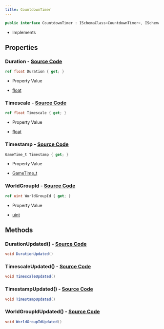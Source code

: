 ```yaml
---
title: CountdownTimer
---
```


```csharp
public interface CountdownTimer : ISchemaClass<CountdownTimer>, ISchemaField, ISchemaClass, INativeHandle
```

- Implements

## Properties

### **Duration** - [Source Code](https://github.com/swiftly-solution/swiftlys2/blob/main/managed/src/SwiftlyS2.Generated/Schemas/Interfaces/CountdownTimer.cs#L16)

```csharp
ref float Duration { get; }
```

- Property Value

- [float](https://learn.microsoft.com/dotnet/api/system.single)

### **Timescale** - [Source Code](https://github.com/swiftly-solution/swiftlys2/blob/main/managed/src/SwiftlyS2.Generated/Schemas/Interfaces/CountdownTimer.cs#L20)

```csharp
ref float Timescale { get; }
```

- Property Value

- [float](https://learn.microsoft.com/dotnet/api/system.single)

### **Timestamp** - [Source Code](https://github.com/swiftly-solution/swiftlys2/blob/main/managed/src/SwiftlyS2.Generated/Schemas/Interfaces/CountdownTimer.cs#L18)

```csharp
GameTime_t Timestamp { get; }
```

- Property Value

- [GameTime_t](/docs/api/shared/schemadefinitions/gametime_t)

### **WorldGroupId** - [Source Code](https://github.com/swiftly-solution/swiftlys2/blob/main/managed/src/SwiftlyS2.Generated/Schemas/Interfaces/CountdownTimer.cs#L22)

```csharp
ref uint WorldGroupId { get; }
```

- Property Value

- [uint](https://learn.microsoft.com/dotnet/api/system.uint32)

## Methods

### **DurationUpdated()** - [Source Code](https://github.com/swiftly-solution/swiftlys2/blob/main/managed/src/SwiftlyS2.Generated/Schemas/Interfaces/CountdownTimer.cs#L24)

```csharp
void DurationUpdated()
```

### **TimescaleUpdated()** - [Source Code](https://github.com/swiftly-solution/swiftlys2/blob/main/managed/src/SwiftlyS2.Generated/Schemas/Interfaces/CountdownTimer.cs#L26)

```csharp
void TimescaleUpdated()
```

### **TimestampUpdated()** - [Source Code](https://github.com/swiftly-solution/swiftlys2/blob/main/managed/src/SwiftlyS2.Generated/Schemas/Interfaces/CountdownTimer.cs#L25)

```csharp
void TimestampUpdated()
```

### **WorldGroupIdUpdated()** - [Source Code](https://github.com/swiftly-solution/swiftlys2/blob/main/managed/src/SwiftlyS2.Generated/Schemas/Interfaces/CountdownTimer.cs#L27)

```csharp
void WorldGroupIdUpdated()
```

